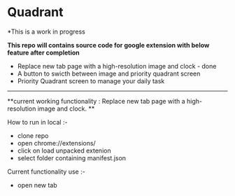 # Quadrant

*This is a work in progress

**This repo will contains source code for google extension with below feature after completion**
- Replace new tab page with a high-resolution image and clock - done
- A button to swicth between image and priority quadrant screen
- Priority Quadrant screen to manage your daily task

---------------------------------------------------------------------------------------------------------------
**current working functionality : Replace new tab page with a high-resolution image and clock. **

How to run in local :- 
- clone repo
- open chrome://extensions/
- click on load unpacked extenion
- select folder containing manifest.json

Current functionality use :- 
- open new tab
